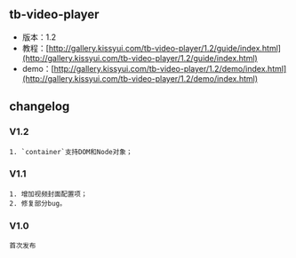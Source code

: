 ## tb-video-player

* 版本：1.2
* 教程：[http://gallery.kissyui.com/tb-video-player/1.2/guide/index.html](http://gallery.kissyui.com/tb-video-player/1.2/guide/index.html)
* demo：[http://gallery.kissyui.com/tb-video-player/1.2/demo/index.html](http://gallery.kissyui.com/tb-video-player/1.2/demo/index.html)

## changelog

### V1.2

    1. `container`支持DOM和Node对象；

### V1.1

    1. 增加视频封面配置项；
    2. 修复部分bug。

### V1.0

    首次发布


